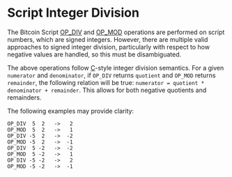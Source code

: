 # Script Integer Division

The Bitcoin Script [OP_DIV](/protocol/blockchain/script#arithmetic) and [OP_MOD](/protocol/blockchain/script#arithmetic) operations are performed on script numbers, which are signed integers.
However, there are multiple valid approaches to signed integer division, particularly with respect to how negative values are handled, so this must be disambiguated.

The above operations follow [C](https://en.wikipedia.org/wiki/C_(programming_language))-style integer division semantics.
For a given `numerator` and `denominator`, if `OP_DIV` returns `quotient` and `OP_MOD` returns `remainder`, the following relation will be true: `numerator = quotient * denominator + remainder`.
This allows for both negative quotients and remainders.

The following examples may provide clarity:

    OP_DIV  5  2   ->   2
    OP_MOD  5  2   ->   1
    OP_DIV -5  2   ->  -2
    OP_MOD -5  2   ->  -1
    OP_DIV  5 -2   ->  -2
    OP_MOD  5 -2   ->   1
    OP DIV -5 -2   ->   2
    OP_MOD -5 -2   ->  -1
